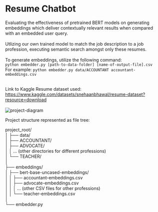 # Resume Chatbot
Evaluating the effectiveness of pretrained BERT models on generating embeddings which deliver contextually relevant results when compared with an embedded user query. <br />  <br />
Utlizing our own trained model to match the job description to a job profession, executing semantic search amongst only these resumes. <br />  <br />
To generate embeddings, utilize the following command: <br />
`python embedder.py [path-to-data-folder] [name-of-output-file].csv` <br />
For example: `python embedder.py data/ACCOUNTANT accountant-embeddings.csv` <br /> <br />

Link to Kaggle Resume dataset used: https://www.kaggle.com/datasets/snehaanbhawal/resume-dataset?resource=download <br /> <br />
![project-diagram](https://github.com/user-attachments/assets/0366e54c-a542-4b18-bdbd-17ce6a533199)

Project structure represented as file tree: <br />

project_root/ <br />
│
├── data/ <br />
│   ├── ACCOUNTANT/ <br />
│   ├── ADVOCATE/ <br />
│   │   ... (other directories for different professions) <br />
│   └── TEACHER/ <br />
│ <br />
├── embeddings/ <br />
│   ├── bert-base-uncased-embeddings/ <br />
│   │   ├── accountant-embeddings.csv <br />
│   │   ├── advocate-embeddings.csv <br />
│   │   │   ... (other CSV files for other professions) <br />
│   │   └── teacher-embeddings.csv <br />
│ <br />
└── embedder.py <br />

